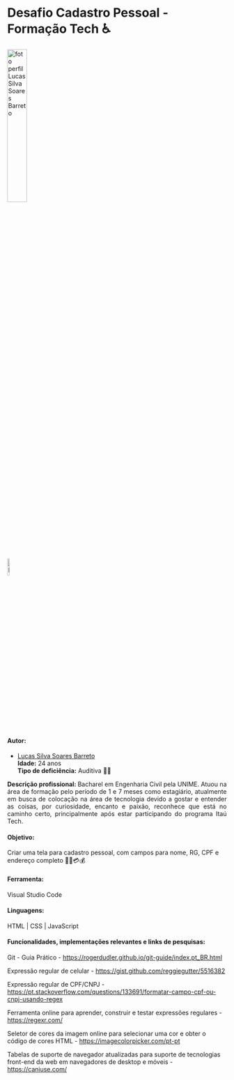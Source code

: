 # Desafio Cadastro Pessoal - Formação Tech ♿
<img src="https://gamanews.netlify.app/assets/img/imgPerfil/Transparentes/Lucas_Silva.png" alt="foto perfil Lucas Silva Soares Barreto" width=30%> <br>
<a href="https://www.linkedin.com/in/luooz/" target="_blank"> <img src="https://gamanews.netlify.app/assets/img/icon-linked/linkedin.png" alt="LinkedIn Lucas Silva Soares Barreto" width=10%></a>
#### Autor:
- [Lucas Silva Soares Barreto](https://github.com/Luooz)<br>
<strong>Idade:</strong> 24 anos <br>
<strong>Tipo de deficiência:</strong> Auditiva 🧏‍♂️ <br>
<p align=justify><strong>Descrição profissional: </strong> Bacharel em Engenharia Civil pela UNIME. Atuou na área de formação pelo período de 1 e 7 meses como estagiário, atualmente em busca de colocação na área de tecnologia devido a gostar e entender as coisas, por curiosidade, encanto e paixão, reconhece que está no caminho certo, principalmente após estar participando do programa Itaú Tech.

#### Objetivo:

Criar uma tela para cadastro pessoal, com campos para nome, RG, CPF e endereço completo 📱💸💳💰<br>

#### Ferramenta:
Visual Studio Code

#### Linguagens: 
HTML | CSS | JavaScript

#### Funcionalidades, implementações relevantes e links de pesquisas:
  
Git - Guia Prático - https://rogerdudler.github.io/git-guide/index.pt_BR.html
  
Expressão regular de celular - https://gist.github.com/reggiegutter/5516382

Expressão regular de CPF/CNPJ - https://pt.stackoverflow.com/questions/133691/formatar-campo-cpf-ou-cnpj-usando-regex
  
Ferramenta online para aprender, construir e testar expressões regulares - https://regexr.com/
  
Seletor de cores da imagem online para selecionar uma cor e obter o código de cores HTML - https://imagecolorpicker.com/pt-pt
 
Tabelas de suporte de navegador atualizadas para suporte de tecnologias front-end da web em navegadores de desktop e móveis - https://caniuse.com/
